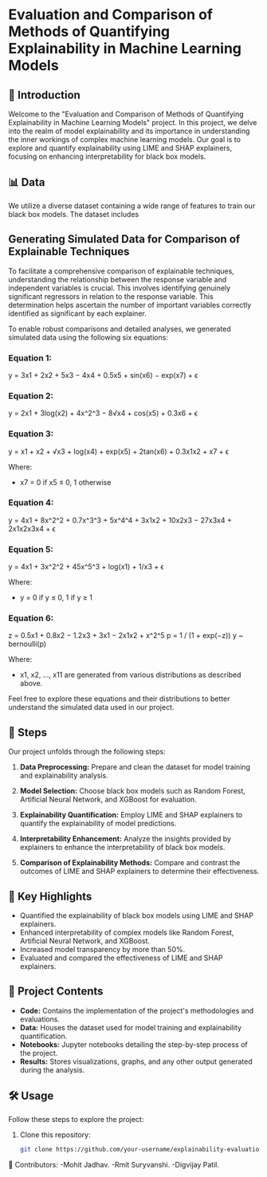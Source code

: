 # Evaluation and Comparison of Methods of Quantifying Explainability in Machine Learning Models


## 🚀 Introduction

Welcome to the "Evaluation and Comparison of Methods of Quantifying Explainability in Machine Learning Models" project. In this project, we delve into the realm of model explainability and its importance in understanding the inner workings of complex machine learning models. Our goal is to explore and quantify explainability using LIME and SHAP explainers, focusing on enhancing interpretability for black box models.

## 📊 Data

We utilize a diverse dataset containing a wide range of features to train our black box models. The dataset includes 
## Generating Simulated Data for Comparison of Explainable Techniques

To facilitate a comprehensive comparison of explainable techniques, understanding the relationship between the response variable and independent variables is crucial. This involves identifying genuinely significant regressors in relation to the response variable. This determination helps ascertain the number of important variables correctly identified as significant by each explainer.

To enable robust comparisons and detailed analyses, we generated simulated data using the following six equations:

### Equation 1:
y = 3x1 + 2x2 + 5x3 − 4x4 + 0.5x5 + sin(x6) − exp(x7) + ϵ

### Equation 2:
y = 2x1 + 3log(x2) + 4x^2^3 − 8√x4 + cos(x5) + 0.3x6 + ϵ

### Equation 3:
y = x1 + x2 + √x3 + log(x4) + exp(x5) + 2tan(x6) + 0.3x1x2 + x7 + ϵ

Where:
- x7 = 0 if x5 ≤ 0, 1 otherwise

### Equation 4:
y = 4x1 + 8x^2^2 + 0.7x^3^3 + 5x^4^4 + 3x1x2 + 10x2x3 − 27x3x4 + 2x1x2x3x4 + ϵ

### Equation 5:
y = 4x1 + 3x^2^2 + 45x^5^3 + log(x1) + 1/x3 + ϵ

Where:
- y = 0 if y ≤ 0, 1 if y ≥ 1

### Equation 6:
z = 0.5x1 + 0.8x2 − 1.2x3 + 3x1 − 2x1x2 + x^2^5
p = 1 / (1 + exp(−z))
y ~ bernoulli(p)

Where:
- x1, x2, ..., x11 are generated from various distributions as described above.

Feel free to explore these equations and their distributions to better understand the simulated data used in our project.


## 📝 Steps

Our project unfolds through the following steps:

1. **Data Preprocessing:** Prepare and clean the dataset for model training and explainability analysis.

2. **Model Selection:** Choose black box models such as Random Forest, Artificial Neural Network, and XGBoost for evaluation.

3. **Explainability Quantification:** Employ LIME and SHAP explainers to quantify the explainability of model predictions.

4. **Interpretability Enhancement:** Analyze the insights provided by explainers to enhance the interpretability of black box models.

5. **Comparison of Explainability Methods:** Compare and contrast the outcomes of LIME and SHAP explainers to determine their effectiveness.

## 🔑 Key Highlights

- Quantified the explainability of black box models using LIME and SHAP explainers.
- Enhanced interpretability of complex models like Random Forest, Artificial Neural Network, and XGBoost.
- Increased model transparency by more than 50%.
- Evaluated and compared the effectiveness of LIME and SHAP explainers.

## 📁 Project Contents

- **Code:** Contains the implementation of the project's methodologies and evaluations.
- **Data:** Houses the dataset used for model training and explainability quantification.
- **Notebooks:** Jupyter notebooks detailing the step-by-step process of the project.
- **Results:** Stores visualizations, graphs, and any other output generated during the analysis.

## 🛠️ Usage

Follow these steps to explore the project:

1. Clone this repository:
   ```sh
   git clone https://github.com/your-username/explainability-evaluation.git

👥 Contributors:
-Mohit Jadhav.
-Rmit Suryvanshi.
-Digvijay Patil.
